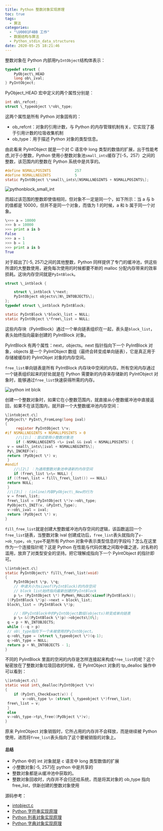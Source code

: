 ```yaml
---
title: Python 整数对象实现原理
toc: true
tags:
  - 算法
categories:
  - "\U0001F4BB 工作"
  - 数据结构与算法
  - Python_stdin_data_structures
date: 2020-05-25 18:21:46
---
```

整数对象在 Python 内部用`PyIntObject`结构体表示：

```c
typedef struct {
    PyObject\_HEAD
    long ob\_ival;
} PyIntObject;
```
PyObject\_HEAD 宏中定义的两个属性分别是：
```c
int ob\_refcnt;
struct \_typeobject \*ob\_type;
```
这两个属性是所有 Python 对象固有的：

*   ob\_refcnt：对象的引用计数，与 Python 的内存管理机制有关，它实现了基于引用计数的垃圾收集机制
*   ob\_type：用于描述 Python 对象的类型信息。

由此看来 PyIntObject 就是一个对 C 语言中 long 类型的数值的扩展，出于性能考虑,对于小整数，Python 使用小整数对象池`small_ints`缓存了\[-5，257）之间的整数，该范围内的整数在 Python 系统中是共享的。
```c
#define NSMALLPOSINTS           257
#define NSMALLNEGINTS           5
static PyIntObject \*small\_ints\[NSMALLNEGINTS + NSMALLPOSINTS\];
```
![pythonblock_small_int](http://img.foofish.net/pythonblock_small_int.png)

而超过该范围的整数即使值相同，但对象不一定是同一个，如下所示：当 a 与 b 的值都是 10000，但并不是同一个对象，而值为 1 的时候，a 和 b 属于同一个对象。
```python
\>>> a = 10000
>>> b = 10000
>>> print a is b
False
>>> a = 1
>>> b = 1
>>> print a is b
True
```
对于超出了\[-5, 257)之间的其他整数，Python 同样提供了专门的缓冲池，供这些所谓的大整数使用，避免每次使用的时候都要不断的 malloc 分配内存带来的效率损耗。这块内存空间就是`PyIntBlock`。
```c
struct \_intblock {

    struct \_intblock \*next;
    PyIntObject objects\[N\_INTOBJECTS\];
};
typedef struct \_intblock PyIntBlock;

static PyIntBlock \*block\_list = NULL;
static PyIntObject \*free\_list = NULL;
```
这些内存块（PyIntBlock）通过一个单向链表组织在一起，表头是`block_list`，表头始终指向最新创建的 PyIntBlock 对象。

PyIntBlock 有两个属性：next，objects。next 指针指向下一个 PyIntBlock 对象，objects 是一个 PyIntObject 数组（最终会转变成单向链表），它是真正用于存储被缓存的 PyIntObjet 对象的内存空间。

`free_list`单向链表是所有 PyIntBlock 内存块中空闲的内存。所有空闲内存通过一个链表组织起来的好处就是在 Python 需要新的内存来存储新的 PyIntObject 对象时，能够通过`free_list`快速获得所需的内存。

![python int blcik](http://img.foofish.net/python_int_block.jpg)

创建一个整数对象时，如果它在小整数范围内，就直接从小整数缓冲池中直接返回，如果不在该范围内，就开辟一个大整数缓冲池内存空间：
```c
\[intobject.c\]
PyObject\* PyInt\_FromLong(long ival)
{
     register PyIntObject \*v;
#if NSMALLNEGINTS + NSMALLPOSINTS > 0
     //\[1\] ：尝试使用小整数对象池
     if (-NSMALLNEGINTS <\= ival && ival < NSMALLPOSINTS) {
 v = small\_ints\[ival + NSMALLNEGINTS\];
 Py\_INCREF(v);
 return (PyObject \*) v;
 }
#endif
    //\[2\] ：为通用整数对象池申请新的内存空间
    if (free\_list \=\= NULL) {
 if ((free\_list = fill\_free\_list()) == NULL)
 return NULL;
 }
 //\[3\] : (inline)内联PyObject\_New的行为
 v = free\_list;
 free\_list = (PyIntObject \*)v->ob\_type;
 PyObject\_INIT(v, &PyInt\_Type);
 v->ob\_ival = ival;
 return (PyObject \*) v;
}
```
`fill_free_list`就是创建大整数缓冲池内存空间的逻辑，该函数返回一个`free_list`链表，当整数对象 ival 创建成功后，`free_list`表头就指向了`v->ob_type`，`ob_type`不是所有 Python 对象中表示类型信息的字段吗？怎么在这里作为一个连接指针呢？这是 Python 在性能与代码优雅之间取中庸之道，对名称的滥用，放弃了对类型安全的坚持。把它理解成指向下一个 PyIntObject 的指针即可。
```c
\[intobject.c\]
static PyIntObject\* fill\_free\_list(void)
{
    PyIntObject \*p, \*q;
    // 申请大小为sizeof(PyIntBlock)的内存空间
    // block list始终指向最新创建的PyIntBlock
    p \= (PyIntObject \*) PyMem\_MALLOC(sizeof(PyIntBlock));
 ((PyIntBlock \*)p)->next = block\_list;
 block\_list = (PyIntBlock \*)p;

    //：将PyIntBlock中的PyIntObject数组(objects)转变成单向链表
    p \= &((PyIntBlock \*)p)->objects\[0\];
 q = p + N\_INTOBJECTS;
 while (--q > p)
 // ob\_type指向下一个未被使用的PyIntObject。
 q->ob\_type = (struct \_typeobject \*)(q-1);
 q->ob\_type = NULL;
 return p + N\_INTOBJECTS - 1;
}
```
不同的 PyIntBlock 里面的空闲的内存是怎样连接起来构成`free_list`的呢？这个秘密放在了整数对象垃圾回收的时候，在 PyIntObject 对象的 tp\_dealloc 操作中可以看到：
```c
\[intobject.c\]
static void int\_dealloc(PyIntObject \*v)
{
    if (PyInt\_CheckExact(v)) {
        v->ob\_type \= (struct \_typeobject \*)free\_list;
 free\_list = v;
 }
 else
 v->ob\_type->tp\_free((PyObject \*)v);
}
```
原来 PyIntObject 对象销毁时，它所占用的内存并不会释放，而是继续被 Python 使用，进而将`free_list`表头指向了这个要被销毁的对象上。

#### 总结

*   Python 中的 int 对象就是 c 语言中 long 类型数值的扩展
*   小整数对象\[-5, 257\]在 python 中是共享的
*   整数对象都是从缓冲池中获取的。
*   整数对象回收时，内存并不会归还给系统，而是将其对象的 ob\_type 指向 free\_list，供新创建的整数对象使用

源码参考：

*   [intobject.c](https://github.com/lzjun567/python2.7/blob/master/Objects/intobject.c)
*   [Python 字符串实现原理](http://foofish.net/blog/90/python_str_inplements)
*   [Python 列表对象实现原理](http://foofish.net/blog/91/python-list-implements)
*   [Python 字典对象实现原理](http://foofish.net/blog/92/python_dict_implements)
